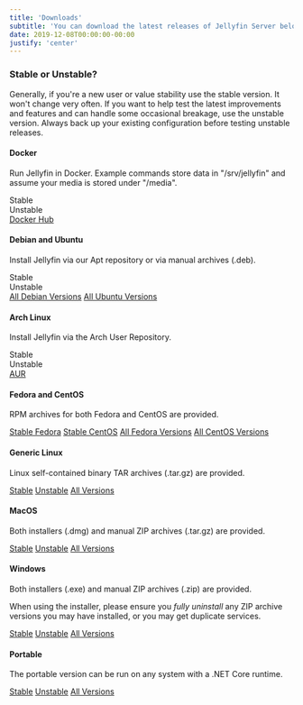 ```yaml
---
title: 'Downloads'
subtitle: 'You can download the latest releases of Jellyfin Server below!'
date: 2019-12-08T00:00:00-00:00
justify: 'center'
---
```


<div class="text-container">
    <h3 class="page__main__title">Stable or Unstable?</h3>
    <p>Generally, if you're a new user or value stability use the stable version. It won't change
        very often. If you want to help test the latest improvements and features and can handle some occasional
        breakage, use the unstable version. Always back up your existing configuration before testing unstable releases.</p>
    <div class="docker">
        <h4>Docker</h4>
        <p>Run Jellyfin in Docker. Example commands store data in "/srv/jellyfin" and assume your media is stored under
            "/media".</p>
        <p>
            <div class="button button__accent" id="docker_stable_button">Stable</div>
            <div class="button button__accent" id="docker_nightly_button">Unstable</div>
            <a href="https://hub.docker.com/r/jellyfin/jellyfin/" class="button button__accent">Docker Hub</a>
        </p>
        <script type="text/javascript">
            document.getElementById("docker_stable_button").onclick = function () {
                if (document.getElementById("docker_nightly").style.display == 'block') {
                    document.getElementById("docker_nightly").style.display = "none";
                }
                if (document.getElementById("docker_stable").style.display == 'none') {
                    document.getElementById("docker_stable").style.display = "block";
                } else {
                    document.getElementById("docker_stable").style.display = "none";
                }
            }
            document.getElementById("docker_nightly_button").onclick = function () {
                if (document.getElementById("docker_stable").style.display == 'block') {
                    document.getElementById("docker_stable").style.display = "none";
                }
                if (document.getElementById("docker_nightly").style.display == 'none') {
                    document.getElementById("docker_nightly").style.display = "block";
                } else {
                    document.getElementById("docker_nightly").style.display = "none";
                }
            }
        </script>
        <div id="docker_stable" style="display:none;">
            <pre><code>docker pull jellyfin/jellyfin:latest
mkdir -p /srv/jellyfin/{config,cache}
docker run -d -v /srv/jellyfin/config:/config -v /srv/jellyfin/cache:/cache -v /media:/media --net=host jellyfin/jellyfin:latest</pre>
            </code>
        </div>
        <div id="docker_nightly" style="display:none;">
            <pre><code>docker pull jellyfin/jellyfin:unstable
mkdir -p /srv/jellyfin/{config,cache}
docker run -d -v /srv/jellyfin/config:/config -v /srv/jellyfin/cache:/cache -v /media:/media --net=host jellyfin/jellyfin:unstable</pre>
            </code>
        </div>
    </div>
    <div class="debian">
        <h4>Debian and Ubuntu</h4>
        <p>Install Jellyfin via our Apt repository or via manual archives (.deb).</p>
        <p>
            <div class="button button__accent" id="deb_repo_stable_button">Stable</div>
            <div class="button button__accent" id="deb_repo_nightly_button">Unstable</div>
            <a href="https://repo.jellyfin.org/releases/server/debian/versions" class="button button__accent">All Debian
                Versions</a>
            <a href="https://repo.jellyfin.org/releases/server/ubuntu/versions" class="button button__accent">All Ubuntu
                Versions</a>
        </p>
        <script type="text/javascript">
            document.getElementById("deb_repo_stable_button").onclick = function () {
                if (document.getElementById("deb_repo_nightly").style.display == 'block') {
                    document.getElementById("deb_repo_nightly").style.display = "none";
                }
                if (document.getElementById("deb_repo_stable").style.display == 'none') {
                    document.getElementById("deb_repo_stable").style.display = "block";
                } else {
                    document.getElementById("deb_repo_stable").style.display = "none";
                }
            }
            document.getElementById("deb_repo_nightly_button").onclick = function () {
                if (document.getElementById("deb_repo_stable").style.display == 'block') {
                    document.getElementById("deb_repo_stable").style.display = "none";
                }
                if (document.getElementById("deb_repo_nightly").style.display == 'none') {
                    document.getElementById("deb_repo_nightly").style.display = "block";
                } else {
                    document.getElementById("deb_repo_nightly").style.display = "none";
                }
            }
        </script>
        <div id="deb_repo_stable" style="display:none;">
            <pre><code>sudo apt install apt-transport-https
wget -O - https://repo.jellyfin.org/jellyfin_team.gpg.key | sudo apt-key add -
echo "deb [arch=$( dpkg --print-architecture )] https://repo.jellyfin.org/$( awk -F'=' '/^ID=/{ print $NF }' /etc/os-release ) $( awk -F'=' '/^VERSION_CODENAME=/{ print $NF }' /etc/os-release ) main" | sudo tee /etc/apt/sources.list.d/jellyfin.list
sudo apt update
sudo apt install jellyfin-server</code></pre>
        <p><i>Note:</i> The third command should give you output similar to <code>deb [arch=(architecture)] https://repo.jellyfin.org/(distribution) (release) main"</code>. We support <code>amd64</code>, <code>armhf</code>, and <code>arm64</code> for architectures, <code>debian</code> and <code>ubuntu</code> for distributions, and <code>stretch</code>, <code>buster</code>, and <code>bullseye</code> for Debian releases and <code>xenial</code>, <code>bionic</code>, and <code>focal</code> for Ubuntu releases. If you see something different in your output, you might need to manually modify it. Use the closest equivalent Debian or Ubuntu version instead.</p>
        <p>Once installed, Jellyfin will be running as a service. Manage it with <pre><code>sudo systemctl {action} jellyfin.service</code></pre> or <pre><code>sudo service jellyfin {action}</code></pre></p>
        </div>
        <div id="deb_repo_nightly" style="display:none;">
            <pre><code>sudo apt install apt-transport-https
wget -O - https://repo.jellyfin.org/jellyfin_team.gpg.key | sudo apt-key add -
echo "deb [arch=$( dpkg --print-architecture )] https://repo.jellyfin.org/$( awk -F'=' '/^ID=/{ print $NF }' /etc/os-release ) $( awk -F'=' '/^VERSION_CODENAME=/{ print $NF }' /etc/os-release ) main unstable" | sudo tee /etc/apt/sources.list.d/jellyfin.list
sudo apt update
sudo apt install jellyfin-server</code></pre>
        <p><i>Note:</i> The third command should give you output similar to <code>deb [arch=(architecture)] https://repo.jellyfin.org/(distribution) (release) main"</code>. We support <code>amd64</code>, <code>armhf</code>, and <code>arm64</code> for architectures, <code>debian</code> and <code>ubuntu</code> for distributions, and <code>stretch</code>, <code>buster</code>, and <code>bullseye</code> for Debian releases and <code>xenial</code>, <code>bionic</code>, and <code>focal</code> for Ubuntu releases. If you see something different in your output, you might need to manually modify it. Use the closest equivalent Debian or Ubuntu version instead.</p>
        <p><i>Note:</i> Both the <code>main</code> and <code>unstable</code> are needed as the <code>jellyfin-ffmpeg</code> package is only in the <code>main</code> component.</p>
        <p>Once installed, Jellyfin will be running as a service. Manage it with <pre><code>sudo systemctl {action} jellyfin.service</code></pre> or <pre><code>sudo service jellyfin {action}</code></pre></p>
        </div>
    </div>
    <div class="arch">
        <h4>Arch Linux</h4>
        <p>Install Jellyfin via the Arch User Repository.</p>
        <p>
            <div class="button button__accent" id="arch_aur_stable_button">Stable</div>
            <div class="button button__accent" id="arch_aur_nightly_button">Unstable</div>
            <a href="https://aur.archlinux.org/packages/?K=jellyfin" class="button button__accent">AUR</a>
        </p>
        <script type="text/javascript">
            document.getElementById("arch_aur_stable_button").onclick = function () {
                if (document.getElementById("arch_aur_nightly").style.display == 'block') {
                    document.getElementById("arch_aur_nightly").style.display = "none";
                }
                if (document.getElementById("arch_aur_stable").style.display == 'none') {
                    document.getElementById("arch_aur_stable").style.display = "block";
                } else {
                    document.getElementById("arch_aur_stable").style.display = "none";
                }
            }
            document.getElementById("arch_aur_nightly_button").onclick = function () {
                if (document.getElementById("arch_aur_stable").style.display == 'block') {
                    document.getElementById("arch_aur_stable").style.display = "none";
                }
                if (document.getElementById("arch_aur_nightly").style.display == 'none') {
                    document.getElementById("arch_aur_nightly").style.display = "block";
                } else {
                    document.getElementById("arch_aur_nightly").style.display = "none";
                }
            }
        </script>
        <div id="arch_aur_stable" style="display:none;">
            <pre><code>git clone https://aur.archlinux.org/jellyfin.git
cd jellyfin
makepkg -si</code></pre>
        </div>
        <div id="arch_aur_nightly" style="display:none;">
            <pre><code>git clone https://aur.archlinux.org/jellyfin-git.git
cd jellyfin-git
makepkg -si</code></pre>
        </div>
    </div>
    <div class="fedora">
        <h4>Fedora and CentOS</h4>
        <p>RPM archives for both Fedora and CentOS are provided.</p>
        <p>
            <a href="https://repo.jellyfin.org/releases/server/fedora" class="button button__accent">Stable Fedora</a>
            <a href="https://repo.jellyfin.org/releases/server/centos" class="button button__accent">Stable CentOS</a>
            <a href="https://repo.jellyfin.org/releases/server/fedora/versions" class="button button__accent">All Fedora
                Versions</a>
            <a href="https://repo.jellyfin.org/releases/server/centos/versions" class="button button__accent">All CentOS
                Versions</a>
        </p>
    </div>
    <div class="linux">
        <h4>Generic Linux</h4>
        <p>Linux self-contained binary TAR archives (.tar.gz) are provided.</p>
        <p>
            <a href="https://repo.jellyfin.org/releases/server/linux/stable" class="button button__accent">Stable</a>
            <a href="https://repo.jellyfin.org/releases/server/linux/unstable" class="button button__accent">Unstable</a>
            <a href="https://repo.jellyfin.org/releases/server/linux/versions" class="button button__accent">All
                Versions</a>
        </p>
    </div>
    <div class="macos">
        <h4>MacOS</h4>
        <p>Both installers (.dmg) and manual ZIP archives (.tar.gz) are provided.</p>
        <p>
            <a href="https://repo.jellyfin.org/releases/server/macos/stable" class="button button__accent">Stable</a>
            <a href="https://repo.jellyfin.org/releases/server/macos/unstable" class="button button__accent">Unstable</a>
            <a href="https://repo.jellyfin.org/releases/server/macos/versions" class="button button__accent">All
                Versions</a>
        </p>
    </div>
    <div class="windows">
        <h4>Windows</h4>
        <p>Both installers (.exe) and manual ZIP archives (.zip) are provided.</p>
        <p>When using the installer, please ensure you <i>fully uninstall</i> any ZIP archive versions you may have
            installed, or you may get duplicate services.
            <p>
                <a href="https://repo.jellyfin.org/releases/server/windows/stable"
                    class="button button__accent">Stable</a>
                <a href="https://repo.jellyfin.org/releases/server/windows/unstable"
                    class="button button__accent">Unstable</a>
                <a href="https://repo.jellyfin.org/releases/server/windows/versions" class="button button__accent">All
                    Versions</a>
            </p>
    </div>
    <div class="portable">
        <h4>Portable</h4>
        <p>The portable version can be run on any system with a .NET Core runtime.</p>
        <p>
            <a href="https://repo.jellyfin.org/releases/server/portable/stable" class="button button__accent">Stable</a>
            <a href="https://repo.jellyfin.org/releases/server/portable/unstable"
                class="button button__accent">Unstable</a>
            <a href="https://repo.jellyfin.org/releases/server/portable/versions" class="button button__accent">All
                Versions</a>
        </p>
    </div>
